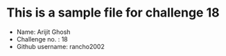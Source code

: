 # This is a sample file for challenge 18

* Name: Arijit Ghosh
* Challenge no. : 18
* Github username: rancho2002